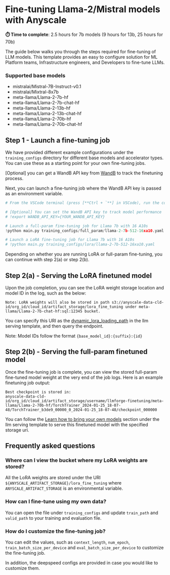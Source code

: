 # Fine-tuning Llama-2/Mistral models with Anyscale

**⏱️ Time to complete**: 2.5 hours for 7b models (9 hours for 13b, 25 hours for 70b)

The guide below walks you through the steps required for fine-tuning of LLM models. This template provides an easy to configure solution for ML Platform teams, Infrastructure engineers, and Developers to fine-tune LLMs.

### Supported base models

- mistralai/Mistral-7B-Instruct-v0.1
- mistralai/Mixtral-8x7b
- meta-llama/Llama-2-7b-hf
- meta-llama/Llama-2-7b-chat-hf
- meta-llama/Llama-2-13b-hf
- meta-llama/Llama-2-13b-chat-hf
- meta-llama/Llama-2-70b-hf
- meta-llama/Llama-2-70b-chat-hf

## Step 1 - Launch a fine-tuning job

We have provided different example configurations under the `training_configs`
directory for different base models and accelerator types. You can use these as a
starting point for your own fine-tuning jobs.

[Optional] you can get a WandB API key from [WandB](https://wandb.ai/authorize) to track the finetuning process.

Next, you can launch a fine-tuning job where the WandB API key is passed as an environment variable.




```python
# From the VSCode terminal (press [**Ctrl + `**] in VSCode), run the command to trigger a fine-tuning job. Generally, a fine-tuning job will take a few hours.

# [Optional] You can set the WandB API key to track model performance
# !export WANDB_API_KEY={YOUR_WANDB_API_KEY}

# Launch a full-param fine-tuning job for Llama 7b with 16 A10s
!python main.py training_configs/full_param/llama-2-7b-512-16xa10.yaml

# Launch a LoRA fine-tuning job for Llama 7b with 16 A10s
# !python main.py training_configs/lora/llama-2-7b-512-16xa10.yaml
```

Depending on whether you are running LoRA or full-param fine-tuning, you can continue with step 2(a) or step 2(b).

## Step 2(a) - Serving the LoRA finetuned model

Upon the job completion, you can see the LoRA weight storage location and model ID in the log, such as the below:

```shell
Note: LoRA weights will also be stored in path s3://anyscale-data-cld-id/org_id/cloud_id/artifact_storage/lora_fine_tuning under meta-llama/Llama-2-7b-chat-hf:sql:12345 bucket.
```

You can specify this URI as the [dynamic_lora_loading_path](../endpoints_v2/examples/lora/DeployLora.ipynb#setup-lora-model-deployment) in the llm serving template, and then query the endpoint.

Note: Model IDs follow the format `{base_model_id}:{suffix}:{id}`

## Step 2(b) - Serving the full-param finetuned model

Once the fine-tuning job is complete, you can view the stored full-param fine-tuned model weight at the very end of the job logs. Here is an example finetuning job output:

```shell
Best checkpoint is stored in:
anyscale-data-cld-id/org_id/cloud_id/artifact_storage/username/llmforge-finetuning/meta-llama/Llama-2-70b-hf/TorchTrainer_2024-01-25_18-07-48/TorchTrainer_b3de9_00000_0_2024-01-25_18-07-48/checkpoint_000000
```

You can follow the [Learn how to bring your own models](../endpoints_v2/examples/CustomModels.ipynb#adding-a-private-model) section under the llm serving template to serve this finetuned model with the specified storage uri.

## Frequently asked questions

### Where can I view the bucket where my LoRA weights are stored?

All the LoRA weights are stored under the URI `${ANYSCALE_ARTIFACT_STORAGE}/lora_fine_tuning` where `ANYSCALE_ARTIFACT_STORAGE` is an environmental variable.

### How can I fine-tune using my own data?

You can open the file under `training_configs` and update `train_path` and `valid_path` to your training and evaluation file.

### How do I customize the fine-tuning job?

You can edit the values, such as `context_length`, `num_epoch`, `train_batch_size_per_device` and `eval_batch_size_per_device` to customize the fine-tuning job.

In addition, the deepspeed configs are provided in case you would
like to customize them.


